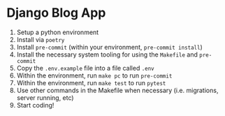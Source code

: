 # Django Blog App

1. Setup a python environment
2. Install via `poetry`
3. Install `pre-commit` (within your environment, `pre-commit install`)
4. Install the necessary system tooling for using the `Makefile` and `pre-commit`
5. Copy the `.env.example` file into a file called `.env`
6. Within the environment, run `make pc` to run `pre-commit`
7. Within the environment, run `make test` to run `pytest`
8. Use other commands in the Makefile when necessary (i.e. migrations, server running, etc)
9. Start coding!
